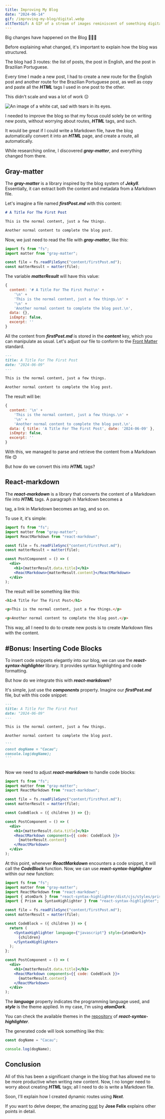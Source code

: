 ```yaml
---
title: Improving My Blog
date: "2024-06-14"
gif: /improving-my-blog/digital.webp
altTextGif: A GIF of a stream of images reminiscent of something digital.
---
```


Big changes have happened on the Blog 🎉🎉🎉

Before explaining what changed, it's important to explain how the blog was structured.

The blog had 3 routes: the list of posts, the post in English, and the post in Brazilian Portuguese.

Every time I made a new post, I had to create a new route for the English post and another route for the Brazilian Portuguese post, as well as copy and paste all the **_HTML_** tags I used in one post to the other.

This didn’t scale and was a lot of work 😔

![An image of a white cat, sad with tears in its eyes.](/improving-my-blog/sadCat.jpg)

I needed to improve the blog so that my focus could solely be on writing new posts, without worrying about routes, **_HTML_** tags, and such.

It would be great if I could write a Markdown file, have the blog automatically convert it into an **_HTML_** page, and create a route, all automatically.

While researching online, I discovered **_gray-matter_**, and everything changed from there.

## Gray-matter

The **_gray-matter_** is a library inspired by the blog system of **_Jekyll_**. Essentially, it can extract both the content and metadata from a Markdown file.

Let's imagine a file named **_firstPost.md_** with this content:

```md
# A Title For The First Post

This is the normal content, just a few things.

Another normal content to complete the blog post.
```

Now, we just need to read the file with **_gray-matter_**, like this:

```javascript
import fs from "fs";
import matter from "gray-matter";

const file = fs.readFileSync("content/firstPost.md");
const matterResult = matter(file);
```

The variable **_matterResult_** will have this value:

```javascript
{
  content: '# A Title For The First Post\n' +
    '\n' +
    'This is the normal content, just a few things.\n' +
    '\n' +
    'Another normal content to complete the blog post.\n',
  data: {},
  isEmpty: false,
  excerpt: ''
}
```

All the content from **_firstPost.md_** is stored in the **_content_** key, which you can manipulate as usual. Let's adjust our file to conform to the [Front Matter](https://jekyllrb.com/docs/front-matter/) standard.

```md
---
title: A Title For The First Post
date: "2024-06-09"
---

This is the normal content, just a few things.

Another normal content to complete the blog post.
```

The result will be:

```javascript
{
  content: '\n' +
    'This is the normal content, just a few things.\n' +
    '\n' +
    'Another normal content to complete the blog post.\n',
  data: { title: 'A Title For The First Post', date: '2024-06-09' },
  isEmpty: false,
  excerpt: ''
}
```

With this, we managed to parse and retrieve the content from a Markdown file 😊

But how do we convert this into **_HTML_** tags?

## React-markdown

The **_react-markdown_** is a library that converts the content of a Markdown file into **_HTML_** tags. A paragraph in Markdown becomes a **_<p>_** tag, a link in Markdown becomes an **_<a>_** tag, and so on.

To use it, it's simple:

```jsx
import fs from "fs";
import matter from "gray-matter";
import ReactMarkdown from "react-markdown";

const file = fs.readFileSync("content/firstPost.md");
const matterResult = matter(file);

const PostComponent = () => (
  <div>
    <h1>{matterResult.data.title}</h1>
    <ReactMarkdown>{matterResult.content}</ReactMarkdown>
  </div>
);
```

The result will be something like this:

```html
<h1>A Title For The First Post</h1>

<p>This is the normal content, just a few things.</p>

<p>Another normal content to complete the blog post.</p>
```

This way, all I need to do to create new posts is to create Markdown files with the content.

## #Bonus: Inserting Code Blocks

To insert code snippets elegantly into our blog, we can use the **_react-syntax-highlighter_** library. It provides syntax highlighting and code formatting.

But how do we integrate this with **_react-markdown_**?

It's simple, just use the **_components_** property. Imagine our **_firstPost.md_** file, but with this code snippet:

````md
---
title: A Title For The First Post
date: "2024-06-09"
---

This is the normal content, just a few things.

Another normal content to complete the blog post.

```
const dogName = "Cacau";
console.log(dogName);
```
````

```

```

Now we need to adjust **_react-markdown_** to handle code blocks:

```jsx
import fs from "fs";
import matter from "gray-matter";
import ReactMarkdown from "react-markdown";

const file = fs.readFileSync("content/firstPost.md");
const matterResult = matter(file);

const CodeBlock = ({ children }) => {};

const PostComponent = () => (
  <div>
    <h1>{matterResult.data.title}</h1>
    <ReactMarkdown components={{ code: CodeBlock }}>
      {matterResult.content}
    </ReactMarkdown>
  </div>
);
```

At this point, whenever **_ReactMarkdown_** encounters a code snippet, it will call the **_CodeBlock_** function. Now, we can use **_react-syntax-highlighter_** within our new function:

```jsx
import fs from "fs";
import matter from "gray-matter";
import ReactMarkdown from "react-markdown";
import { atomDark } from "react-syntax-highlighter/dist/cjs/styles/prism";
import { Prism as SyntaxHighlighter } from "react-syntax-highlighter";

const file = fs.readFileSync("content/firstPost.md");
const matterResult = matter(file);

const CodeBlock = ({ children }) => {
  return (
    <SyntaxHighlighter language={"javascript"} style={atomDark}>
      {children}
    </SyntaxHighlighter>
  );
};

const PostComponent = () => (
  <div>
    <h1>{matterResult.data.title}</h1>
    <ReactMarkdown components={{ code: CodeBlock }}>
      {matterResult.content}
    </ReactMarkdown>
  </div>
);
```

The **_language_** property indicates the programming language used, and **_style_** is the theme applied. In my case, I'm using **_atomDark_**.

You can check the available themes in the [repository](https://github.com/react-syntax-highlighter/react-syntax-highlighter) of **_react-syntax-highlighter_**.

The generated code will look something like this:

```javascript
const dogName = "Cacau";

console.log(dogName);
```

## Conclusion

All of this has been a significant change in the blog that has allowed me to be more productive when writing new content. Now, I no longer need to worry about creating **_HTML_** tags; all I need to do is write a Markdown file.

Soon, I'll explain how I created dynamic routes using **_Next_**.

If you want to delve deeper, the amazing [post](https://dev.to/joserfelix/how-to-make-a-static-blog-with-next-js-2bd6) by **Jose Felix** explains other points in detail.
